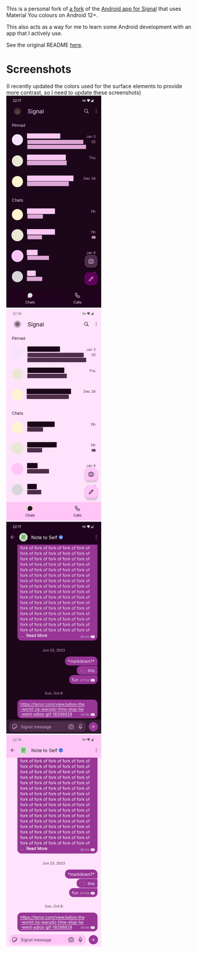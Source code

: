 This is a personal fork of [a fork](https://github.com/johanw666/Signal-Android) of the [Android app for Signal](https://github.com/signalapp/Signal-Android) that uses Material You colours on Android 12+.

This also acts as a way for me to learn some Android development with an app that I actively use.

See the original README [here](README%20orig.md).

# Screenshots
(I recently updated the colors used for the surface elements to provide more contrast, so I need to update these screenshots)
<img src="img/Signal-You_convo_list_dark.png" alt="Signal conversation list with Material You colors. The app is mainly dark and pink" width="50%">
<img src="img/Signal-You_convo_list_light.png" alt="Signal conversation list with Material You colors. The app is mainly light and pink" width="50%">
<img src="img/Signal-You_Note_to_Self_dark.png" alt="Signal Note to Self conversation with Material You colors. It's mainly dark and pink" width="50%">
<img src="img/Signal-You_Note_to_Self_light.png" alt="Signal Note to Self conversation with Material You colors. It's mainly light and pink" width="50%">
